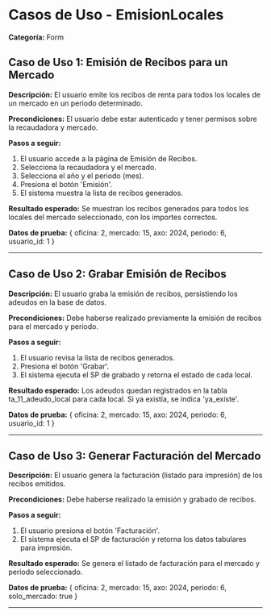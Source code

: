 # Casos de Uso - EmisionLocales

**Categoría:** Form

## Caso de Uso 1: Emisión de Recibos para un Mercado

**Descripción:** El usuario emite los recibos de renta para todos los locales de un mercado en un periodo determinado.

**Precondiciones:**
El usuario debe estar autenticado y tener permisos sobre la recaudadora y mercado.

**Pasos a seguir:**
1. El usuario accede a la página de Emisión de Recibos.
2. Selecciona la recaudadora y el mercado.
3. Selecciona el año y el periodo (mes).
4. Presiona el botón 'Emisión'.
5. El sistema muestra la lista de recibos generados.

**Resultado esperado:**
Se muestran los recibos generados para todos los locales del mercado seleccionado, con los importes correctos.

**Datos de prueba:**
{ oficina: 2, mercado: 15, axo: 2024, periodo: 6, usuario_id: 1 }

---

## Caso de Uso 2: Grabar Emisión de Recibos

**Descripción:** El usuario graba la emisión de recibos, persistiendo los adeudos en la base de datos.

**Precondiciones:**
Debe haberse realizado previamente la emisión de recibos para el mercado y periodo.

**Pasos a seguir:**
1. El usuario revisa la lista de recibos generados.
2. Presiona el botón 'Grabar'.
3. El sistema ejecuta el SP de grabado y retorna el estado de cada local.

**Resultado esperado:**
Los adeudos quedan registrados en la tabla ta_11_adeudo_local para cada local. Si ya existía, se indica 'ya_existe'.

**Datos de prueba:**
{ oficina: 2, mercado: 15, axo: 2024, periodo: 6, usuario_id: 1 }

---

## Caso de Uso 3: Generar Facturación del Mercado

**Descripción:** El usuario genera la facturación (listado para impresión) de los recibos emitidos.

**Precondiciones:**
Debe haberse realizado la emisión y grabado de recibos.

**Pasos a seguir:**
1. El usuario presiona el botón 'Facturación'.
2. El sistema ejecuta el SP de facturación y retorna los datos tabulares para impresión.

**Resultado esperado:**
Se genera el listado de facturación para el mercado y periodo seleccionado.

**Datos de prueba:**
{ oficina: 2, mercado: 15, axo: 2024, periodo: 6, solo_mercado: true }

---

